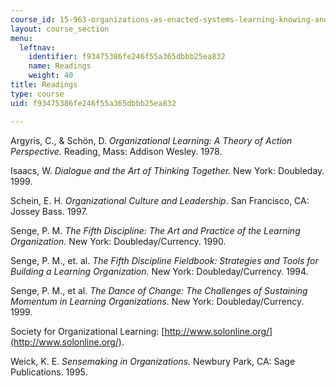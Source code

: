 ```yaml
---
course_id: 15-963-organizations-as-enacted-systems-learning-knowing-and-change-fall-2002
layout: course_section
menu:
  leftnav:
    identifier: f93475386fe246f55a365dbbb25ea832
    name: Readings
    weight: 40
title: Readings
type: course
uid: f93475386fe246f55a365dbbb25ea832

---
```


Argyris, C., & Schön, D. _Organizational Learning: A Theory of Action Perspective._ Reading, Mass: Addison Wesley. 1978.

Isaacs, W. _Dialogue and the Art of Thinking Together._ New York: Doubleday. 1999.

Schein, E. H. _Organizational Culture and Leadership_. San Francisco, CA: Jossey Bass. 1997.

Senge, P. M. _The Fifth Discipline: The Art and Practice of the Learning Organization._ New York: Doubleday/Currency. 1990.

Senge, P. M., et. al. _The Fifth Discipline Fieldbook: Strategies and Tools for Building a Learning Organization._ New York: Doubleday/Currency. 1994.

Senge, P. M., et al. _The Dance of Change: The Challenges of Sustaining Momentum in Learning Organizations_. New York: Doubleday/Currency. 1999.

Society for Organizational Learning: [http://www.solonline.org/](http://www.solonline.org/).

Weick, K. E. _Sensemaking in Organizations._ Newbury Park, CA: Sage Publications. 1995.